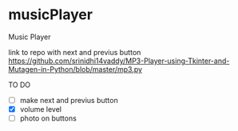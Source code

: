# musicPlayer
Music Player

link to repo with next and previus button
https://github.com/srinidhi14vaddy/MP3-Player-using-Tkinter-and-Mutagen-in-Python/blob/master/mp3.py

TO DO

- [ ] make next and previus button
- [x] volume level 
- [ ] photo on buttons

